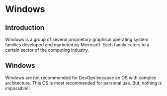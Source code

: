 # Windows

## Introduction

Windows is a group of several proprietary graphical operating system families developed and marketed by Microsoft. Each family caters to a certain sector of the computing industry.

## Windows

Windows are not recommended for DevOps because an OS with complex architecture. This OS is most recommended for personal use. But, nothing is impossible!!